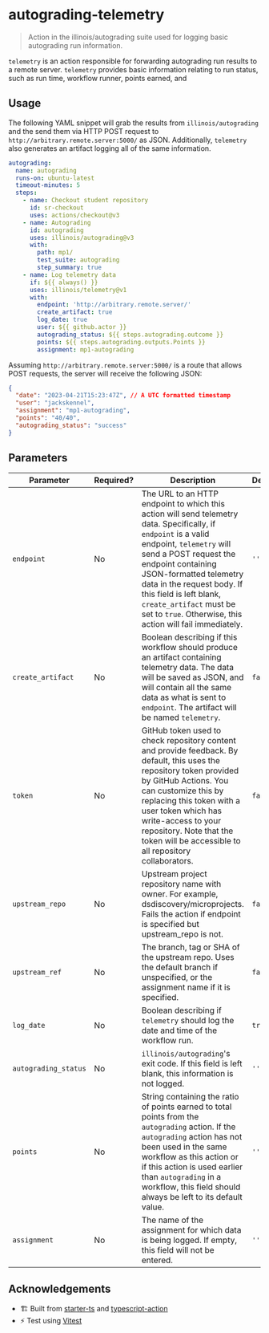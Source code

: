 # autograding-telemetry

> Action in the illinois/autograding suite used for logging basic autograding run information.

`telemetry` is an action responsible for forwarding autograding run results to a remote server. `telemetry` provides basic information relating to run status, such as run time, workflow runner, points earned, and

## Usage

The following YAML snippet will grab the results from `illinois/autograding` and the send them via HTTP POST request to `http://arbitrary.remote.server:5000/` as JSON. Additionally, `telemetry` also generates an artifact logging all of the same information.

```yaml
autograding:
  name: autograding
  runs-on: ubuntu-latest
  timeout-minutes: 5
  steps:
    - name: Checkout student repository
      id: sr-checkout
      uses: actions/checkout@v3
    - name: Autograding
      id: autograding
      uses: illinois/autograding@v3
      with:
        path: mp1/
        test_suite: autograding
        step_summary: true
    - name: Log telemetry data
      if: ${{ always() }}
      uses: illinois/telemetry@v1
      with:
        endpoint: 'http://arbitrary.remote.server/'
        create_artifact: true
        log_date: true
        user: ${{ github.actor }}
        autograding_status: ${{ steps.autograding.outcome }}
        points: ${{ steps.autograding.outputs.Points }}
        assignment: mp1-autograding
```

Assuming `http://arbitrary.remote.server:5000/` is a route that allows POST requests, the server will receive the following JSON:

```json
{
  "date": "2023-04-21T15:23:47Z", // A UTC formatted timestamp
  "user": "jackskennel",
  "assignment": "mp1-autograding",
  "points": "40/40",
  "autograding_status": "success"
}
```

## Parameters

| Parameter            | Required? | Description                                                                                                                                                                                                                                                                                                                                                     | Default |
| -------------------- | --------- | --------------------------------------------------------------------------------------------------------------------------------------------------------------------------------------------------------------------------------------------------------------------------------------------------------------------------------------------------------------- | ------- |
| `endpoint`           | No        | The URL to an HTTP endpoint to which this action will send telemetry data. Specifically, if `endpoint` is a valid endpoint, `telemetry` will send a POST request the endpoint containing JSON-formatted telemetry data in the request body. If this field is left blank, `create_artifact` must be set to `true`. Otherwise, this action will fail immediately. | `''`    |
| `create_artifact`    | No        | Boolean describing if this workflow should produce an artifact containing telemetry data. The data will be saved as JSON, and will contain all the same data as what is sent to `endpoint`. The artifact will be named `telemetry`.                                                                                                                             | `false` |
| `token`              | No        | GitHub token used to check repository content and provide feedback. By default, this uses the repository token provided by GitHub Actions. You can customize this by replacing this token with a user token which has write-access to your repository. Note that the token will be accessible to all repository collaborators.                                  | `false` |
| `upstream_repo`      | No        | Upstream project repository name with owner. For example, dsdiscovery/microprojects. Fails the action if endpoint is specified but upstream_repo is not.                                                                                                                                                                                         | `false` |
| `upstream_ref`       | No        | The branch, tag or SHA of the upstream repo. Uses the default branch if unspecified, or the assignment name if it is specified.                                                                                                                                                                                                                  | `false` |
| `log_date`           | No        | Boolean describing if `telemetry` should log the date and time of the workflow run.                                                                                                                                                                                                                                                                             | `true`  |
| `autograding_status` | No        | `illinois/autograding`'s exit code. If this field is left blank, this information is not logged.                                                                                                                                                                                                                                                                | `''`    |
| `points`             | No        | String containing the ratio of points earned to total points from the `autograding` action. If the `autograding` action has not been used in the same workflow as this action or if this action is used earlier than `autograding` in a workflow, this field should always be left to its default value.                                                        | `''`    |
| `assignment`         | No        | The name of the assignment for which data is being logged. If empty, this field will not be entered.                                                                                                                                                                                                                                                            | `''`    |

## Acknowledgements

- 🏗 Built from [starter-ts](https://github.com/antfu/starter-ts) and [typescript-action](https://github.com/actions/typescript-action)
- ⚡️ Test using [Vitest](https://vitest.dev/)
